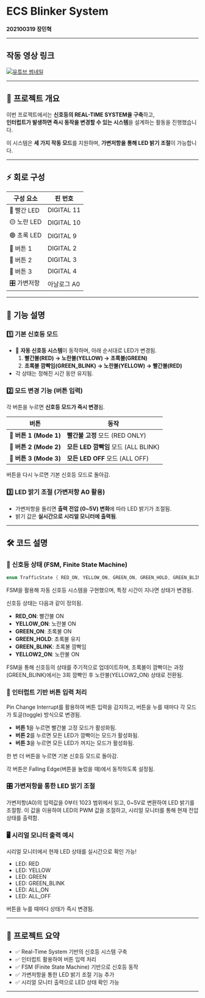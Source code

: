 # ECS Blinker System  
**202100319 장민혁**  

---

## 작동 영상 링크
[![유튜브 썸네일](https://img.youtube.com/vi/MYyBEV7Se1Y/0.jpg)](https://www.youtube.com/watch?v=MYyBEV7Se1Y)  

---

## 📌 프로젝트 개요  
이번 프로젝트에서는 **신호등의 REAL-TIME SYSTEM을 구축**하고,  
**인터럽트가 발생하면 즉시 동작을 변경할 수 있는 시스템**을 설계하는 활동을 진행했습니다.  

이 시스템은 **세 가지 작동 모드**를 지원하며, **가변저항을 통해 LED 밝기 조절**이 가능합니다.  

---

## ⚡ 회로 구성  

| 구성 요소   | 핀 번호 |
|------------|--------|
| 🔴 빨간 LED | DIGITAL 11 |
| 🟡 노란 LED | DIGITAL 10 |
| 🟢 초록 LED | DIGITAL 9  |
| 🔘 버튼 1   | DIGITAL 2  |
| 🔘 버튼 2   | DIGITAL 3  |
| 🔘 버튼 3   | DIGITAL 4  |
| 🎛 가변저항 | 아날로그 A0 |

---

## 🔧 기능 설명  

### 1️⃣ **기본 신호등 모드**  
- 🚦 **자동 신호등 시스템**이 동작하며, 아래 순서대로 LED가 변경됨.  
  1. **빨간불(RED) → 노란불(YELLOW) → 초록불(GREEN)**
  2. **초록불 깜빡임(GREEN_BLINK) → 노란불(YELLOW) → 빨간불(RED)**  
- 각 상태는 정해진 시간 동안 유지됨.  

### 2️⃣ **모드 변경 기능 (버튼 입력)**  
각 버튼을 누르면 **신호등 모드가 즉시 변경**됨.  

| 버튼 | 동작 |
|------|------|
| 🔘 **버튼 1 (Mode 1)** | **빨간불 고정** 모드 (RED ONLY) |
| 🔘 **버튼 2 (Mode 2)** | **모든 LED 깜빡임** 모드 (ALL BLINK) |
| 🔘 **버튼 3 (Mode 3)** | **모든 LED OFF** 모드 (ALL OFF) |

버튼을 다시 누르면 기본 신호등 모드로 돌아감.

### 3️⃣ **LED 밝기 조절 (가변저항 A0 활용)**  
- 가변저항을 돌리면 **출력 전압 (0~5V) 변화**에 따라 LED 밝기가 조절됨.
- 밝기 값은 **실시간으로 시리얼 모니터에 출력됨**.  

---

## 🛠 코드 설명  

### 🚦 **신호등 상태 (FSM, Finite State Machine)**
```cpp
enum TrafficState { RED_ON, YELLOW_ON, GREEN_ON, GREEN_HOLD, GREEN_BLINK, YELLOW2_ON };
```

FSM을 활용해 자동 신호등 시스템을 구현했으며, 특정 시간이 지나면 상태가 변경됨.

신호등 상태는 다음과 같이 정의됨.

- **RED_ON**: 빨간불 ON
- **YELLOW_ON**: 노란불 ON
- **GREEN_ON**: 초록불 ON
- **GREEN_HOLD**: 초록불 유지
- **GREEN_BLINK**: 초록불 깜빡임
- **YELLOW2_ON**: 노란불 ON

FSM을 통해 신호등의 상태를 주기적으로 업데이트하며, 초록불이 깜빡이는 과정(GREEN_BLINK)에서는 3회 깜빡인 후 노란불(YELLOW2_ON) 상태로 전환됨.

### 🔘 **인터럽트 기반 버튼 입력 처리**
Pin Change Interrupt를 활용하여 버튼 입력을 감지하고, 버튼을 누를 때마다 각 모드가 토글(toggle) 방식으로 변경됨.

- **버튼 1**을 누르면 빨간불 고정 모드가 활성화됨.
- **버튼 2**를 누르면 모든 LED가 깜빡이는 모드가 활성화됨.
- **버튼 3**을 누르면 모든 LED가 꺼지는 모드가 활성화됨.

한 번 더 버튼을 누르면 기본 신호등 모드로 돌아감.

각 버튼은 Falling Edge(버튼을 눌렀을 때)에서 동작하도록 설정됨.

### 🎛 **가변저항을 통한 LED 밝기 조절**
가변저항(A0)의 입력값을 0부터 1023 범위에서 읽고, 0~5V로 변환하여 LED 밝기를 조절함. 이 값을 이용하여 LED의 PWM 값을 조절하고, 시리얼 모니터를 통해 현재 전압 상태를 출력함.

### 🖥 **시리얼 모니터 출력 예시**
시리얼 모니터에서 현재 LED 상태를 실시간으로 확인 가능!

- LED: RED
- LED: YELLOW
- LED: GREEN
- LED: GREEN_BLINK
- LED: ALL_ON
- LED: ALL_OFF

버튼을 누를 때마다 상태가 즉시 변경됨.

---

## 📌 프로젝트 요약

- ✅ Real-Time System 기반의 신호등 시스템 구축
- ✅ 인터럽트 활용하여 버튼 입력 처리
- ✅ FSM (Finite State Machine) 기반으로 신호등 동작
- ✅ 가변저항을 통한 LED 밝기 조절 기능 추가
- ✅ 시리얼 모니터 출력으로 LED 상태 확인 가능

---

